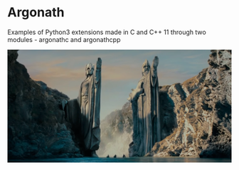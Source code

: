 # Argonath

  Examples of Python3 extensions made in C and C++ 11 through two modules - argonathc and argonathcpp

![The Argonath](https://github.com/tommathewXC/argonath/blob/master/Argonath.png)